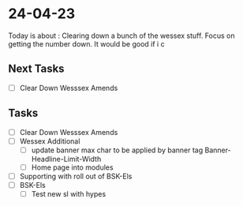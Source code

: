# 24-04-23

Today is about :
Clearing down a bunch of the wessex stuff. Focus on getting the number down.
It would be good if i c

## Next Tasks
- [ ] Clear Down Wesssex Amends

## Tasks
- [ ] Clear Down Wesssex Amends
- [ ] Wessex Additional
  - [ ] update banner max char to be applied by banner tag
        Banner-Headline-Limit-Width
  - [ ] Home page into modules
- [ ] Supporting with roll out of BSK-Els
- [ ] BSK-Els
  - [ ] Test new sl with hypes